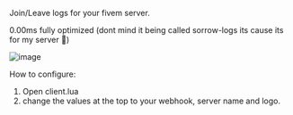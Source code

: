 Join/Leave logs for your fivem server.

0.00ms fully optimized (dont mind it being called sorrow-logs its cause its for my server 🤣)

![image](https://github.com/Jackster-off/js-logs/assets/126988682/f01cb02a-3855-4546-9b01-1abf1850d17b)

How to configure:

1) Open client.lua 
2) change the values at the top to your webhook, server name and logo.
